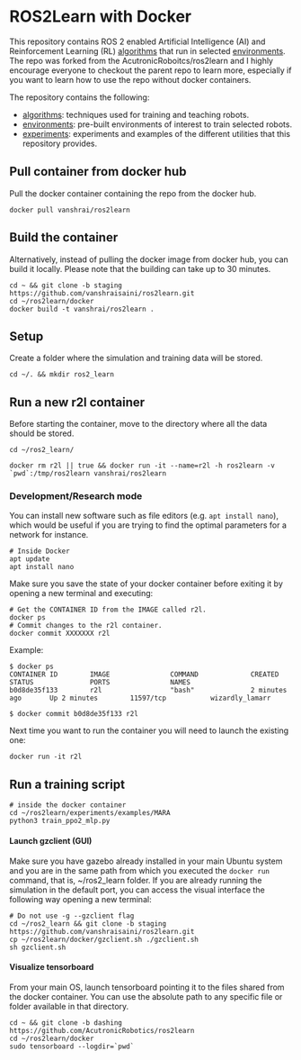 # ROS2Learn with Docker

This repository contains ROS 2 enabled Artificial Intelligence (AI)
and Reinforcement Learning (RL) [algorithms](algorithms/) that run in selected [environments](environments/). The repo was forked from the AcutronicRoboitcs/ros2learn and I highly encourage everyone to checkout the parent repo to learn more, especially if you want to learn how to use the repo without docker containers.

The repository contains the following:
- [algorithms](algorithms/): techniques used for training and teaching robots.
- [environments](environments/): pre-built environments of interest to train selected robots.
- [experiments](experiments/): experiments and examples of the different utilities that this repository provides.

## Pull container from docker hub
Pull the docker container containing the repo from the docker hub.

```shell
docker pull vanshrai/ros2learn
```

## Build the container
Alternatively, instead of pulling the docker image from docker hub, you can build it locally.
Please note that the building can take up to 30 minutes.
```shell
cd ~ && git clone -b staging https://github.com/vanshraisaini/ros2learn.git
cd ~/ros2learn/docker
docker build -t vanshrai/ros2learn .
```

## Setup
Create a folder where the simulation and training data will be stored.

```shell
cd ~/. && mkdir ros2_learn
```

## Run a new r2l container

Before starting the container, move to the directory where all the data should be stored.

```shell
cd ~/ros2_learn/
```

```shell
docker rm r2l || true && docker run -it --name=r2l -h ros2learn -v `pwd`:/tmp/ros2learn vanshrai/ros2learn
```

### Development/Research mode
You can install new software such as file editors (e.g. `apt install nano`), which would be useful if you are trying to find the optimal parameters for a network for instance.

```shell
# Inside Docker
apt update
apt install nano
```

Make sure you save the state of your docker container before exiting it by opening a new terminal and executing:

```shell
# Get the CONTAINER ID from the IMAGE called r2l.
docker ps
# Commit changes to the r2l container.
docker commit XXXXXXX r2l
```

Example:
```shell
$ docker ps
CONTAINER ID        IMAGE               COMMAND             CREATED             STATUS              PORTS               NAMES
b0d8de35f133        r2l                 "bash"              2 minutes ago       Up 2 minutes        11597/tcp           wizardly_lamarr

$ docker commit b0d8de35f133 r2l
```

Next time you want to run the container you will need to launch the existing one:

```shell
docker run -it r2l
```

## Run a training script

```shell
# inside the docker container
cd ~/ros2learn/experiments/examples/MARA
python3 train_ppo2_mlp.py
```

#### Launch gzclient (GUI)

Make sure you have gazebo already installed in your main Ubuntu system and you are in the same path from which you executed the `docker run` command, that is, ~/ros2_learn folder. If you are already running the simulation in the default port, you can access the visual interface the following way opening a new terminal:
```shell
# Do not use -g --gzclient flag
cd ~/ros2_learn && git clone -b staging https://github.com/vanshraisaini/ros2learn.git
cp ~/ros2learn/docker/gzclient.sh ./gzclient.sh
sh gzclient.sh
```

#### Visualize tensorboard

From your main OS, launch tensorboard pointing it to the files shared from the docker container. You can use the absolute path to any specific file or folder available in that directory.

```shell
cd ~ && git clone -b dashing https://github.com/AcutronicRobotics/ros2learn
cd ~/ros2learn/docker
sudo tensorboard --logdir=`pwd`
```